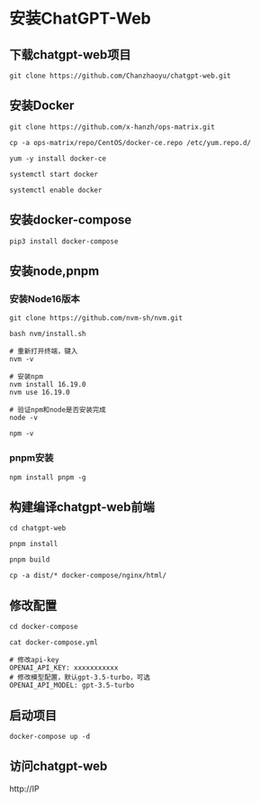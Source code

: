 # 安装ChatGPT-Web

## 下载chatgpt-web项目
```
git clone https://github.com/Chanzhaoyu/chatgpt-web.git
```
## 安装Docker
```
git clone https://github.com/x-hanzh/ops-matrix.git

cp -a ops-matrix/repo/CentOS/docker-ce.repo /etc/yum.repo.d/

yum -y install docker-ce

systemctl start docker 

systemctl enable docker
```

## 安装docker-compose
```
pip3 install docker-compose
```

## 安装node,pnpm
### 安装Node16版本
```
git clone https://github.com/nvm-sh/nvm.git

bash nvm/install.sh

# 重新打开终端，键入
nvm -v

# 安装npm
nvm install 16.19.0
nvm use 16.19.0

# 验证npm和node是否安装完成
node -v

npm -v

```
### pnpm安装
```
npm install pnpm -g
```
## 构建编译chatgpt-web前端
```
cd chatgpt-web

pnpm install 

pnpm build

cp -a dist/* docker-compose/nginx/html/
```

## 修改配置
```
cd docker-compose

cat docker-compose.yml

# 修改api-key 
OPENAI_API_KEY: xxxxxxxxxxx
# 修改模型配置，默认gpt-3.5-turbo，可选
OPENAI_API_MODEL: gpt-3.5-turbo
```

## 启动项目
```
docker-compose up -d 
```

## 访问chatgpt-web
http://IP